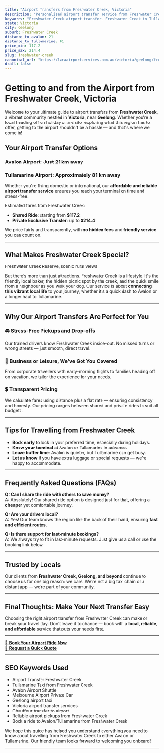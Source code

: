 ```yaml
---
title: "Airport Transfers from Freshwater Creek, Victoria"
description: "Personalised airport transfer service from Freshwater Creek to Avalon and Tullamarine airports. Enjoy a smooth, affordable ride with us!"
keywords: "Freshwater Creek airport transfer, Freshwater Creek to Tullamarine, Freshwater Creek to Avalon, airport taxi Freshwater Creek, private airport transfer Freshwater Creek, shared ride Freshwater Creek, Freshwater Creek transfers, airport shuttle Freshwater Creek, book Freshwater Creek airport taxi, affordable Freshwater Creek airport transfer, Freshwater Creek airport transfer service, airport transfer Geelong, airport transfer Melbourne, Melbourne airport taxi, airport transfers Victoria, Tullamarine airport shuttle, Avalon airport transfers, Melbourne private transfer, airport transport services Melbourne"
state: Victoria
city: Geelong
suburb: Freshwater Creek
distance_to_avalon: 21
distance_to_tullamarine: 81
price_min: 117.2
price_max: 214.4
slug: freshwater-creek
canonical_url: "https://laraairportservices.com.au/victoria/geelong/freshwater-creek/"
draft: false
---
```


# Getting to and from the Airport from Freshwater Creek, Victoria

Welcome to your ultimate guide to airport transfers from **Freshwater Creek**, a vibrant community nestled in **Victoria**, near **Geelong**. Whether you're a local heading off on holiday or a visitor exploring what this region has to offer, getting to the airport shouldn't be a hassle — and that's where we come in!

## Your Airport Transfer Options

### Avalon Airport: Just 21 km away  
### Tullamarine Airport: Approximately 81 km away

Whether you're flying domestic or international, our **affordable and reliable airport transfer service** ensures you reach your terminal on time and stress-free.

Estimated fares from Freshwater Creek:
- **Shared Ride**: starting from **$117.2**
- **Private Exclusive Transfer**: up to **$214.4**

We price fairly and transparently, with **no hidden fees** and **friendly service** you can count on.

---

## What Makes Freshwater Creek Special?

Freshwater Creek Reserve, scenic rural views

But there’s more than just attractions. Freshwater Creek is a lifestyle. It's the friendly local baker, the hidden picnic spot by the creek, and the quick smile from a neighbour as you walk your dog. Our service is about **connecting this vibrant local life** to your journey, whether it's a quick dash to Avalon or a longer haul to Tullamarine.

---

## Why Our Airport Transfers Are Perfect for You

### 🚘 Stress-Free Pickups and Drop-offs
Our trained drivers know Freshwater Creek inside-out. No missed turns or wrong streets — just smooth, direct travel.

### 💼 Business or Leisure, We’ve Got You Covered
From corporate travellers with early-morning flights to families heading off on vacation, we tailor the experience for your needs.

### 💲 Transparent Pricing
We calculate fares using distance plus a flat rate — ensuring consistency and honesty. Our pricing ranges between shared and private rides to suit all budgets.

---

## Tips for Travelling from Freshwater Creek

- **Book early** to lock in your preferred time, especially during holidays.
- **Know your terminal** at Avalon or Tullamarine in advance.
- **Leave buffer time**: Avalon is quieter, but Tullamarine can get busy.
- **Let us know** if you have extra luggage or special requests — we’re happy to accommodate.

---

## Frequently Asked Questions (FAQs)

**Q: Can I share the ride with others to save money?**  
A: Absolutely! Our shared ride option is designed just for that, offering a **cheaper** yet comfortable journey.

**Q: Are your drivers local?**  
A: Yes! Our team knows the region like the back of their hand, ensuring **fast and efficient routes**.

**Q: Is there support for last-minute bookings?**  
A: We always try to fit in last-minute requests. Just give us a call or use the booking link below.

---

## Trusted by Locals

Our clients from **Freshwater Creek, Geelong, and beyond** continue to choose us for one big reason: we care. We’re not a big taxi chain or a distant app — we’re part of your community.

---

## Final Thoughts: Make Your Next Transfer Easy

Choosing the right airport transfer from Freshwater Creek can make or break your travel day. Don’t leave it to chance — book with a **local, reliable, and affordable** service that puts your needs first.

---

[📅 **Book Your Airport Ride Now**](https://laraairportservices.square.site/s/appointments)  
[📧 **Request a Quick Quote**](https://laraairportservices.square.site/contact-us)

---

## SEO Keywords Used
- Airport Transfer Freshwater Creek
- Tullamarine Taxi from Freshwater Creek
- Avalon Airport Shuttle
- Melbourne Airport Private Car
- Geelong airport taxi
- Victoria airport transfer services
- Chauffeur transfer to airport
- Reliable airport pickups from Freshwater Creek
- Book a ride to Avalon/Tullamarine from Freshwater Creek

We hope this guide has helped you understand everything you need to know about travelling from Freshwater Creek to either Avalon or Tullamarine. Our friendly team looks forward to welcoming you onboard!

---
